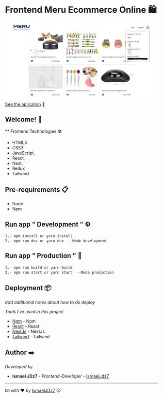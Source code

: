 # Frontend Meru Ecommerce Online 🛍

![Captura de la app](public/img/Home.png)

[See the aplication](https://ismaeljdz.github.io/LightDarkMode/) 👀

## Welcome! 👋

\*\* Frontend Technologies 🛠

- HTML5
- CSS3
- JavaScript,
- React,
- Next,
- Redux
- Tailwind

## Pre-requirements 📋

- Node
- Npm

## Run app " Development " ⚙️

```
1.- npm install or yarn install
2.- npm run dev or yarn dev  --Mode development
```
## Run app " Production " 🚀

```
1.- npm run build or yarn build
2.- npm run start or yarn start  --Mode production
```

## Deployment 📦

_add additional notes about how to do deploy_

_Tools I've used in this project_

- [Npm](https://www.npmjs.com/) - Npm
- [React](https://es.reactjs.org/) - React
- [NextJs](https://nextjs.org/) - NextJs
- [Tailwind](https://tailwindcss.com/) - Tailwind

## Author ✒️

_Developed by_

- **Ismael JDz7** - _Frontend-Developer_ - [IsmaelJdz7](https://github.com/IsmaelJDz)

---

⌨️ with ❤️ by [IsmaelJDz7](https://github.com/IsmaelJDz) 😊
